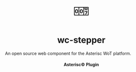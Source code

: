 <div align="center">
  <a href="https://asterisc.io" target="_blank" >
    <img height="50" src="src/assets/icon.svg" style="margin: 12px 0px">
  </a>

  <h1>wc-stepper</h1>
</div>

An open source web component for the Asterisc WoT platform.

<div align="center">
  <h4>Asterisc© Plugin</h4>
</div>
